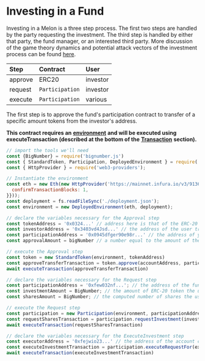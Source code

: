 # Investing in a Fund

Investing in a Melon is a three step process. The first two steps are handled by the party requesting the investment. The third step is handled by either that party, the fund manager, or an interested third party. More discussion of the game theory dynamics and potential attack vectors of the investment process can be found [here](https://medium.com/melonprotocol/protecting-participants-ee55a752287).

| Step | Contract | User |
| :--- | :--- | :--- |
| approve | ERC20 | investor |
| request | `Participation` | investor |
| execute | `Participation` | various |

The first step is to approve the fund's participation contract to transfer of a specific amount tokens from the investor's address.

**This contract requires an** [**environment**](https://melonjs.melonprotocol.com/building-blocks/environment) **and will be executed using executeTransaction \(described at the bottom of the** [**Transaction**](https://melonjs.melonprotocol.com/building-blocks/transaction) **section\).**

```javascript
// import the tools we'll need
const {BigNumber} = require('bignumber.js')
const { StandardToken, Participation, DeployedEnvironment } = require('@melonproject/melonjs')
const { HttpProvider } = require('web3-providers');

// Instantiate the environment 
const eth = new Eth(new HttpProvider('https://mainnet.infura.io/v3/9136e09ace01493b86fed528cb6a87a5', {
  confirmTransactionBlocks: 1,
}}));
const deployment = fs.readFileSync('./deployment.json');
const environment = new DeployedEnvironment(eth, deployment);

// declare the variables necessary for the Approval step
const tokenAddress = '0x0324...' // address here is that of the ERC-20 that the user is trying to invest in the fund.
const investorAddress = '0x3403vd4Jsd...' // the address of the user trying to make the investment
const participationAddress = '0x0945dfger90e98r...' // the address of your fund's participation contract
const approvalAmount = bigNumber // a number equal to the amount of the ERC-20 that the user is trying to invest, with the correct number of decimals for that given token. On our front end, we use a helper function called toTokenBaseUnit to generate these bigNumbers

// execute the Approval step
const token = new StandardToken(environment, tokenAddress)
const approveTransferTransaction = token.approve(accountAddress, participationAddress, approvalAmount)
await executeTransaction(approveTransferTransaction)

// declare the variables necessary for the Request step
const participationAddress = '0xfew032nf...'; // the address of the fund's participation contract
const investmentAmount = BigNumber; // the amount of ERC-20 token the user is offering to invest, with the appropriate number of decimals for that token
const sharesAmount = BigNumber; // the computed number of shares the user is requesting given the amount of the investment token, with the correct number of decimals (18)

// execute the Request step
const participation = new Participation(environment, participationAddress)
const requestSharesTransaction = participation.requestInvestment(investorAddress, sharesAmount, InvestmentAmount, tokenAddress)
await executeTransaction(requestSharesTransaction)

// declare the variables necessary for the ExecuteInvestment step
const executorAddress = '0xfejwio23...' // the address of the account calling the function
const executeInvestmentTransaction = participation.executeRequestFor(executorAddress, userAddress)
await executeTransaction(executeInvestmentTransaction)

```

